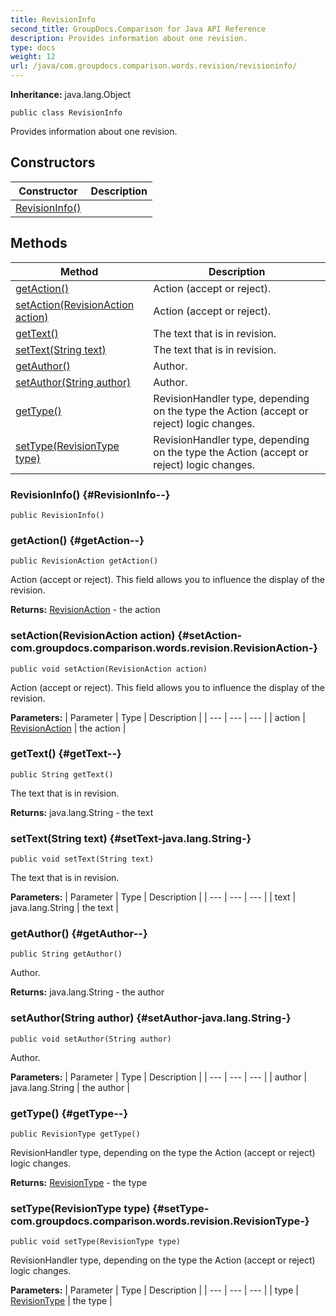 ```yaml
---
title: RevisionInfo
second_title: GroupDocs.Comparison for Java API Reference
description: Provides information about one revision.
type: docs
weight: 12
url: /java/com.groupdocs.comparison.words.revision/revisioninfo/
---
```

**Inheritance:**
java.lang.Object
```
public class RevisionInfo
```

Provides information about one revision.
## Constructors

| Constructor | Description |
| --- | --- |
| [RevisionInfo()](#RevisionInfo--) |  |
## Methods

| Method | Description |
| --- | --- |
| [getAction()](#getAction--) | Action (accept or reject). |
| [setAction(RevisionAction action)](#setAction-com.groupdocs.comparison.words.revision.RevisionAction-) | Action (accept or reject). |
| [getText()](#getText--) | The text that is in revision. |
| [setText(String text)](#setText-java.lang.String-) | The text that is in revision. |
| [getAuthor()](#getAuthor--) | Author. |
| [setAuthor(String author)](#setAuthor-java.lang.String-) | Author. |
| [getType()](#getType--) | RevisionHandler type, depending on the type the Action (accept or reject) logic changes. |
| [setType(RevisionType type)](#setType-com.groupdocs.comparison.words.revision.RevisionType-) | RevisionHandler type, depending on the type the Action (accept or reject) logic changes. |
### RevisionInfo() {#RevisionInfo--}
```
public RevisionInfo()
```


### getAction() {#getAction--}
```
public RevisionAction getAction()
```


Action (accept or reject). This field allows you to influence the display of the revision.

**Returns:**
[RevisionAction](../../com.groupdocs.comparison.words.revision/revisionaction) - the action
### setAction(RevisionAction action) {#setAction-com.groupdocs.comparison.words.revision.RevisionAction-}
```
public void setAction(RevisionAction action)
```


Action (accept or reject). This field allows you to influence the display of the revision.

**Parameters:**
| Parameter | Type | Description |
| --- | --- | --- |
| action | [RevisionAction](../../com.groupdocs.comparison.words.revision/revisionaction) | the action |

### getText() {#getText--}
```
public String getText()
```


The text that is in revision.

**Returns:**
java.lang.String - the text
### setText(String text) {#setText-java.lang.String-}
```
public void setText(String text)
```


The text that is in revision.

**Parameters:**
| Parameter | Type | Description |
| --- | --- | --- |
| text | java.lang.String | the text |

### getAuthor() {#getAuthor--}
```
public String getAuthor()
```


Author.

**Returns:**
java.lang.String - the author
### setAuthor(String author) {#setAuthor-java.lang.String-}
```
public void setAuthor(String author)
```


Author.

**Parameters:**
| Parameter | Type | Description |
| --- | --- | --- |
| author | java.lang.String | the author |

### getType() {#getType--}
```
public RevisionType getType()
```


RevisionHandler type, depending on the type the Action (accept or reject) logic changes.

**Returns:**
[RevisionType](../../com.groupdocs.comparison.words.revision/revisiontype) - the type
### setType(RevisionType type) {#setType-com.groupdocs.comparison.words.revision.RevisionType-}
```
public void setType(RevisionType type)
```


RevisionHandler type, depending on the type the Action (accept or reject) logic changes.

**Parameters:**
| Parameter | Type | Description |
| --- | --- | --- |
| type | [RevisionType](../../com.groupdocs.comparison.words.revision/revisiontype) | the type |

